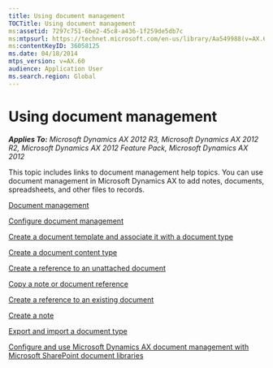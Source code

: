 ```yaml
---
title: Using document management
TOCTitle: Using document management
ms:assetid: 7297c751-6be2-45c8-a436-1f259de5db7c
ms:mtpsurl: https://technet.microsoft.com/en-us/library/Aa549988(v=AX.60)
ms:contentKeyID: 36058125
ms.date: 04/18/2014
mtps_version: v=AX.60
audience: Application User
ms.search.region: Global
---
```


# Using document management 


_**Applies To:** Microsoft Dynamics AX 2012 R3, Microsoft Dynamics AX 2012 R2, Microsoft Dynamics AX 2012 Feature Pack, Microsoft Dynamics AX 2012_

This topic includes links to document management help topics. You can use document management in Microsoft Dynamics AX to add notes, documents, spreadsheets, and other files to records.

[Document management](document-management.md)

[Configure document management](configure-document-management.md)

[Create a document template and associate it with a document type](create-a-document-template-and-associate-it-with-a-document-type.md)

[Create a document content type](create-a-document-content-type.md)

[Create a reference to an unattached document](create-a-reference-to-an-unattached-document.md)

[Copy a note or document reference](copy-a-note-or-document-reference.md)

[Create a reference to an existing document](create-a-reference-to-an-existing-document.md)

[Create a note](create-a-note.md)

[Export and import a document type](export-and-import-a-document-type.md)

[Configure and use Microsoft Dynamics AX document management with Microsoft SharePoint document libraries](configure-and-use-microsoft-dynamics-ax-document-management-with-microsoft-sharepoint-document-libraries.md)

  


